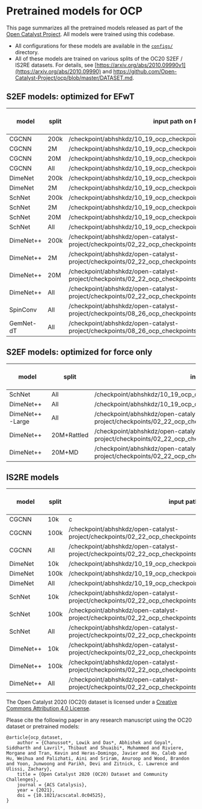 # Pretrained models for OCP

This page summarizes all the pretrained models released as part of the [Open Catalyst Project](https://opencatalystproject.org/). All models were trained using this codebase.

* All configurations for these models are available in the [`configs/`](https://github.com/Open-Catalyst-Project/ocp/tree/master/configs) directory.
* All of these models are trained on various splits of the OC20 S2EF / IS2RE datasets. For details, see [https://arxiv.org/abs/2010.09990v1](https://arxiv.org/abs/2010.09990) and https://github.com/Open-Catalyst-Project/ocp/blob/master/DATASET.md.

## S2EF models: optimized for EFwT

|model	|split	|input path on FAIR cluster	|downloadable link	|val ID force MAE	|val ID EFwT	|
|---	|---	|---	|---	|---	|---	|
|CGCNN	|200k	|/checkpoint/abhshkdz/10_19_ocp_checkpoints_share/s2ef/cgcnn_200k.pt	|https://dl.fbaipublicfiles.com/opencatalystproject/models/2020_11/s2ef/cgcnn_200k.pt	|0.08	|0%	|
|CGCNN	|2M	|/checkpoint/abhshkdz/10_19_ocp_checkpoints_share/s2ef/cgcnn_2M.pt	|https://dl.fbaipublicfiles.com/opencatalystproject/models/2020_11/s2ef/cgcnn_2M.pt	|0.0673	|0.01%	|
|CGCNN	|20M	|/checkpoint/abhshkdz/10_19_ocp_checkpoints_share/s2ef/cgcnn_20M.pt	|https://dl.fbaipublicfiles.com/opencatalystproject/models/2020_11/s2ef/cgcnn_20M.pt	|0.065	|0%	|
|CGCNN	|All	|/checkpoint/abhshkdz/10_19_ocp_checkpoints_share/s2ef/cgcnn_all.pt	|https://dl.fbaipublicfiles.com/opencatalystproject/models/2020_11/s2ef/cgcnn_all.pt	|0.0684	|0.01%	|
|DimeNet	|200k	|/checkpoint/abhshkdz/10_19_ocp_checkpoints_share/s2ef/dimenet_200k.pt	|https://dl.fbaipublicfiles.com/opencatalystproject/models/2020_11/s2ef/dimenet_200k.pt	|0.0693	|0.01%	|
|DimeNet	|2M	|/checkpoint/abhshkdz/10_19_ocp_checkpoints_share/s2ef/dimenet_2M.pt	|https://dl.fbaipublicfiles.com/opencatalystproject/models/2020_11/s2ef/dimenet_2M.pt	|0.0576	|0.02%	|
|SchNet	|200k	|/checkpoint/abhshkdz/10_19_ocp_checkpoints_share/s2ef/schnet_200k.pt	|https://dl.fbaipublicfiles.com/opencatalystproject/models/2020_11/s2ef/schnet_200k.pt	|0.0743	|0%	|
|SchNet	|2M	|/checkpoint/abhshkdz/10_19_ocp_checkpoints_share/s2ef/schnet_2M.pt	|https://dl.fbaipublicfiles.com/opencatalystproject/models/2020_11/s2ef/schnet_2M.pt	|0.0737	|0%	|
|SchNet	|20M	|/checkpoint/abhshkdz/10_19_ocp_checkpoints_share/s2ef/schnet_20M.pt	|https://dl.fbaipublicfiles.com/opencatalystproject/models/2020_11/s2ef/schnet_20M.pt	|0.0568	|0.03%	|
|SchNet	|All	|/checkpoint/abhshkdz/10_19_ocp_checkpoints_share/s2ef/schnet_all_large.pt	|https://dl.fbaipublicfiles.com/opencatalystproject/models/2020_11/s2ef/schnet_all_large.pt	|0.0494	|0.12%	|
|DimeNet++	|200k	|/checkpoint/abhshkdz/open-catalyst-project/checkpoints/02_22_ocp_checkpoints_share/s2ef/dimenetpp_200k.pt	|https://dl.fbaipublicfiles.com/opencatalystproject/models/2021_02/s2ef/dimenetpp_200k.pt	|0.0741	|0%	|
|DimeNet++	|2M	|/checkpoint/abhshkdz/open-catalyst-project/checkpoints/02_22_ocp_checkpoints_share/s2ef/dimenetpp_2M.pt	|https://dl.fbaipublicfiles.com/opencatalystproject/models/2021_02/s2ef/dimenetpp_2M.pt	|0.0595	|0.01%	|
|DimeNet++	|20M	|/checkpoint/abhshkdz/open-catalyst-project/checkpoints/02_22_ocp_checkpoints_share/s2ef/dimenetpp_20M.pt	|https://dl.fbaipublicfiles.com/opencatalystproject/models/2021_02/s2ef/dimenetpp_20M.pt	|0.0511	|0.06%	|
|DimeNet++	|All	|/checkpoint/abhshkdz/open-catalyst-project/checkpoints/02_22_ocp_checkpoints_share/s2ef/dimenetpp_all.pt	|https://dl.fbaipublicfiles.com/opencatalystproject/models/2021_02/s2ef/dimenetpp_all.pt	|0.0444	|0.12%	|
|SpinConv	|All	|/checkpoint/abhshkdz/open-catalyst-project/checkpoints/08_26_ocp_checkpoints_share/s2ef/spinconv_force_centric_all.pt	|https://dl.fbaipublicfiles.com/opencatalystproject/models/2021_08/s2ef/spinconv_force_centric_all.pt	|0.0267	|1.02%	|
|GemNet-dT	|All	|/checkpoint/abhshkdz/open-catalyst-project/checkpoints/08_26_ocp_checkpoints_share/s2ef/gemnet_t_direct_h512_all.pt	|https://dl.fbaipublicfiles.com/opencatalystproject/models/2021_08/s2ef/gemnet_t_direct_h512_all.pt	|0.0211	|2.21%	|

## S2EF models: optimized for force only

|model	|split	|input path on FAIR cluster	|downloadable link	|val ID force MAE	|
|---	|---	|---	|---	|---	|
|SchNet	|All	|/checkpoint/abhshkdz/10_19_ocp_checkpoints_share/s2ef/schnet_all_forceonly.pt	|https://dl.fbaipublicfiles.com/opencatalystproject/models/2020_11/s2ef/schnet_all_forceonly.pt	|0.0443	|
|DimeNet++	|All	|/checkpoint/abhshkdz/10_19_ocp_checkpoints_share/s2ef/dimenetpp_all_forceonly.pt	|https://dl.fbaipublicfiles.com/opencatalystproject/models/2020_11/s2ef/dimenetpp_all_forceonly.pt	|0.0334	|
|DimeNet++-Large	|All	|/checkpoint/abhshkdz/open-catalyst-project/checkpoints/02_22_ocp_checkpoints_share/s2ef/dimenetpp_large_all_forceonly.pt	|https://dl.fbaipublicfiles.com/opencatalystproject/models/2021_02/s2ef/dimenetpp_large_all_forceonly.pt	|0.02825	|
|DimeNet++	|20M+Rattled	|/checkpoint/abhshkdz/open-catalyst-project/checkpoints/02_22_ocp_checkpoints_share/s2ef/dimenetpp_20M_rattled_forceonly.pt	|https://dl.fbaipublicfiles.com/opencatalystproject/models/2021_02/s2ef/dimenetpp_20M_rattled_forceonly.pt	|0.0614	|
|DimeNet++	|20M+MD	|/checkpoint/abhshkdz/open-catalyst-project/checkpoints/02_22_ocp_checkpoints_share/s2ef/dimenetpp_20M_md_forceonly.pt	|https://dl.fbaipublicfiles.com/opencatalystproject/models/2021_02/s2ef/dimenetpp_20M_md_forceonly.pt	|0.0594	|

## IS2RE models

|model	|split	|input path on fair cluster	|downloadable link	|val ID energy MAE	|
|---	|---	|---	|---	|---	|
|CGCNN	|10k	|c	|https://dl.fbaipublicfiles.com/opencatalystproject/models/2021_02/is2re/cgcnn_10k.pt	|0.9881	|
|CGCNN	|100k	|/checkpoint/abhshkdz/open-catalyst-project/checkpoints/02_22_ocp_checkpoints_share/is2re_from_muhammed/cgcnn_100k.pt	|https://dl.fbaipublicfiles.com/opencatalystproject/models/2021_02/is2re/cgcnn_100k.pt	|0.682	|
|CGCNN	|All	|/checkpoint/abhshkdz/open-catalyst-project/checkpoints/02_22_ocp_checkpoints_share/is2re_from_muhammed/cgcnn_all.pt	|https://dl.fbaipublicfiles.com/opencatalystproject/models/2021_02/is2re/cgcnn_all.pt	|0.6199	|
|DimeNet	|10k	|/checkpoint/abhshkdz/10_19_ocp_checkpoints_share/is2re/dimenet_10k.pt	|https://dl.fbaipublicfiles.com/opencatalystproject/models/2020_11/is2re/dimenet_10k.pt	|1.0117	|
|DimeNet	|100k	|/checkpoint/abhshkdz/10_19_ocp_checkpoints_share/is2re/dimenet_100k.pt	|https://dl.fbaipublicfiles.com/opencatalystproject/models/2020_11/is2re/dimenet_100k.pt	|0.6658	|
|DimeNet	|All	|/checkpoint/abhshkdz/10_19_ocp_checkpoints_share/is2re/dimenet_all.pt	|https://dl.fbaipublicfiles.com/opencatalystproject/models/2020_11/is2re/dimenet_all.pt	|0.5999	|
|SchNet	|10k	|/checkpoint/abhshkdz/open-catalyst-project/checkpoints/02_22_ocp_checkpoints_share/is2re_from_muhammed/schnet_10k.pt	|https://dl.fbaipublicfiles.com/opencatalystproject/models/2021_02/is2re/schnet_10k.pt	|1.059	|
|SchNet	|100k	|/checkpoint/abhshkdz/open-catalyst-project/checkpoints/02_22_ocp_checkpoints_share/is2re_from_muhammed/schnet_100k.pt	|https://dl.fbaipublicfiles.com/opencatalystproject/models/2021_02/is2re/schnet_100k.pt	|0.7137	|
|SchNet	|All	|/checkpoint/abhshkdz/open-catalyst-project/checkpoints/02_22_ocp_checkpoints_share/is2re_from_muhammed/schnet_all.pt	|https://dl.fbaipublicfiles.com/opencatalystproject/models/2021_02/is2re/schnet_all.pt	|0.6458	|
|DimeNet++	|10k	|/checkpoint/abhshkdz/open-catalyst-project/checkpoints/02_22_ocp_checkpoints_share/is2re_from_muhammed/dimenetpp_10k.pt	|https://dl.fbaipublicfiles.com/opencatalystproject/models/2021_02/is2re/dimenetpp_10k.pt	|0.8837	|
|DimeNet++	|100k	|/checkpoint/abhshkdz/open-catalyst-project/checkpoints/02_22_ocp_checkpoints_share/is2re_from_muhammed/dimenetpp_100k.pt	|https://dl.fbaipublicfiles.com/opencatalystproject/models/2021_02/is2re/dimenetpp_100k.pt	|0.6388	|
|DimeNet++	|All	|/checkpoint/abhshkdz/open-catalyst-project/checkpoints/02_22_ocp_checkpoints_share/is2re_from_muhammed/dimenetpp_all.pt	|https://dl.fbaipublicfiles.com/opencatalystproject/models/2021_02/is2re/dimenetpp_all.pt	|0.5639	|

The Open Catalyst 2020 (OC20) dataset is licensed under a [Creative Commons Attribution 4.0 License](https://creativecommons.org/licenses/by/4.0/legalcode).

Please cite the following paper in any research manuscript using the OC20 dataset or pretrained models:

```
@article{ocp_dataset,
    author = {Chanussot*, Lowik and Das*, Abhishek and Goyal*, Siddharth and Lavril*, Thibaut and Shuaibi*, Muhammed and Riviere, Morgane and Tran, Kevin and Heras-Domingo, Javier and Ho, Caleb and Hu, Weihua and Palizhati, Aini and Sriram, Anuroop and Wood, Brandon and Yoon, Junwoong and Parikh, Devi and Zitnick, C. Lawrence and Ulissi, Zachary},
    title = {Open Catalyst 2020 (OC20) Dataset and Community Challenges},
    journal = {ACS Catalysis},
    year = {2021},
    doi = {10.1021/acscatal.0c04525},
}
```
